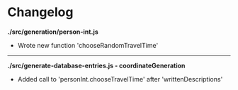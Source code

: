 # Changelog

**./src/generation/person-int.js**
* Wrote new function 'chooseRandomTravelTime'

---

**./src/generate-database-entries.js - coordinateGeneration**
* Added call to 'personInt.chooseTravelTime' after 'writtenDescriptions'
